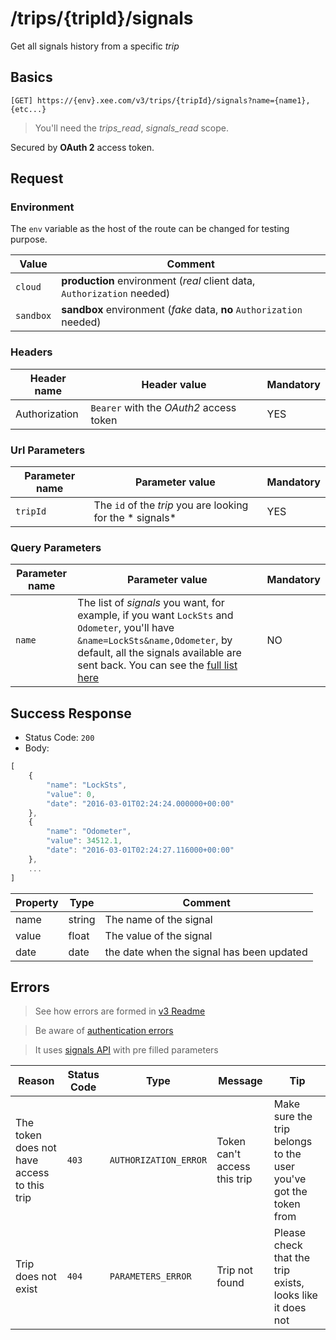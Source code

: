 # /trips/{tripId}/signals

Get all signals history from a specific *trip*

## Basics

`[GET] https://{env}.xee.com/v3/trips/{tripId}/signals?name={name1},{etc...}`

> You'll need the *trips_read*, *signals_read* scope.

Secured by **OAuth 2** access token.

## Request

### Environment

The `env` variable as the host of the route can be changed for testing purpose.

|Value|Comment|
|---|---|
|`cloud`|**production** environment (*real* client data, `Authorization` needed)|
|`sandbox`|**sandbox** environment (*fake* data, **no** `Authorization` needed)|

### Headers

|Header name|Header value|Mandatory|
|---|---|---|
|Authorization|`Bearer` with the *OAuth2* access token|YES|

### Url Parameters

|Parameter name|Parameter value|Mandatory|
|---|---|---|
|`tripId`|The `id` of the *trip* you are looking for the * signals*|YES|

### Query Parameters

|Parameter name|Parameter value|Mandatory|
|---|---|---|
|`name`|The list of *signals* you want, for example, if you want `LockSts` and `Odometer`, you'll have `&name=LockSts&name,Odometer`, by default, all the signals available are sent back. You can see the [full list here](../cars/signals_list.md)|NO|

## Success Response

- Status Code: `200`
- Body:

```javascript 
[
	{
	    "name": "LockSts",
	    "value": 0,
	    "date": "2016-03-01T02:24:24.000000+00:00"
    },
    {
	    "name": "Odometer",
	    "value": 34512.1,
	    "date": "2016-03-01T02:24:27.116000+00:00"
    },
    ...
]
```

|Property|Type|Comment|
|---|---|---|
|name|string|The name of the signal|
|value|float|The value of the signal|
|date|date|the date when the signal has been updated|

## Errors

> See how errors are formed in [v3 Readme](../README.md)

> Be aware of [authentication errors](../auth/README.md)

> It uses [signals API](../cars/signals.md) with pre filled parameters

|Reason|Status Code|Type|Message|Tip|
|---|---|---|---|---|
|The token does not have access to this trip|`403`|`AUTHORIZATION_ERROR`|Token can't access this trip|Make sure the trip belongs to the user you've got the token from|
|Trip does not exist|`404`|`PARAMETERS_ERROR`|Trip not found|Please check that the trip exists, looks like it does not|